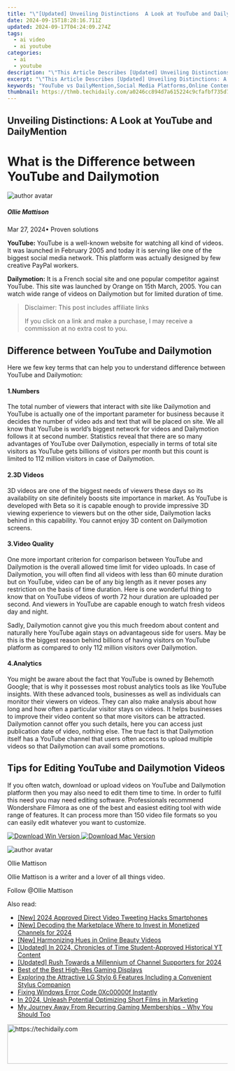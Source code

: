 ```yaml
---
title: "\"[Updated] Unveiling Distinctions  A Look at YouTube and DailyMention for 2024\""
date: 2024-09-15T18:28:16.711Z
updated: 2024-09-17T04:24:09.274Z
tags:
  - ai video
  - ai youtube
categories:
  - ai
  - youtube
description: "\"This Article Describes [Updated] Unveiling Distinctions: A Look at YouTube and DailyMention for 2024\""
excerpt: "\"This Article Describes [Updated] Unveiling Distinctions: A Look at YouTube and DailyMention for 2024\""
keywords: "YouTube vs DailyMention,Social Media Platforms,Online Content Sharing,Video Distribution Sites,Social Networking Services,Streaming Service Analysis,Digital Content Marketing"
thumbnail: https://thmb.techidaily.com/a0246cc894d7a615224c9cfafbf735d7ae91af7484c893010169a35a5fa1ec78.jpg
---
```


## Unveiling Distinctions: A Look at YouTube and DailyMention

# What is the Difference between YouTube and Dailymotion

![author avatar](https://images.wondershare.com/filmora/article-images/ollie-mattison.jpg)

##### Ollie Mattison

 Mar 27, 2024• Proven solutions

**YouTube:** YouTube is a well-known website for watching all kind of videos. It was launched in February 2005 and today it is serving like one of the biggest social media network. This platform was actually designed by few creative PayPal workers.

**Dailymotion:** It is a French social site and one popular competitor against YouTube. This site was launched by Orange on 15th March, 2005\. You can watch wide range of videos on Dailymotion but for limited duration of time.

>  Disclaimer: This post includes affiliate links
>
>  If you click on a link and make a purchase, I may receive a commission at no extra cost to you.
>

## Difference between YouTube and Dailymotion

 Here we few key terms that can help you to understand difference between YouTube and Dailymotion:

#### 1.Numbers

 The total number of viewers that interact with site like Dailymotion and YouTube is actually one of the important parameter for business because it decides the number of video ads and text that will be placed on site. We all know that YouTube is world’s biggest network for videos and Dailymotion follows it at second number. Statistics reveal that there are so many advantages of YouTube over Dailymotion, especially in terms of total site visitors as YouTube gets billions of visitors per month but this count is limited to 112 million visitors in case of Dailymotion.

#### 2.3D Videos

 3D videos are one of the biggest needs of viewers these days so its availability on site definitely boosts site importance in market. As YouTube is developed with Beta so it is capable enough to provide impressive 3D viewing experience to viewers but on the other side, Dailymotion lacks behind in this capability. You cannot enjoy 3D content on Dailymotion screens.

#### 3.Video Quality

 One more important criterion for comparison between YouTube and Dailymotion is the overall allowed time limit for video uploads. In case of Dailymotion, you will often find all videos with less than 60 minute duration but on YouTube, video can be of any big length as it never poses any restriction on the basis of time duration. Here is one wonderful thing to know that on YouTube videos of worth 72 hour duration are uploaded per second. And viewers in YouTube are capable enough to watch fresh videos day and night.

 Sadly, Dailymotion cannot give you this much freedom about content and naturally here YouTube again stays on advantageous side for users. May be this is the biggest reason behind billions of having visitors on YouTube platform as compared to only 112 million visitors over Dailymotion.

#### 4.Analytics

 You might be aware about the fact that YouTube is owned by Behemoth Google; that is why it possesses most robust analytics tools as like YouTube insights. With these advanced tools, businesses as well as individuals can monitor their viewers on videos. They can also make analysis about how long and how often a particular visitor stays on videos. It helps businesses to improve their video content so that more visitors can be attracted. Dailymotion cannot offer you such details, here you can access just publication date of video, nothing else. The true fact is that Dailymotion itself has a YouTube channel that users often access to upload multiple videos so that Dailymotion can avail some promotions.

## Tips for Editing YouTube and Dailymotion Videos

 If you often watch, download or upload videos on YouTube and Dailymotion platform then you may also need to edit them time to time. In order to fulfil this need you may need editing software. Professionals recommend Wondershare Filmora as one of the best and easiest editing tool with wide range of features. It can process more than 150 video file formats so you can easily edit whatever you want to customize.

[![Download Win Version](https://images.wondershare.com/filmora/guide/download-btn-win.jpg) ](https://tools.techidaily.com/wondershare/filmora/download/) [![Download Mac Version](https://images.wondershare.com/filmora/guide/download-btn-mac.jpg) ](https://tools.techidaily.com/wondershare/filmora/download/)

![author avatar](https://images.wondershare.com/filmora/article-images/ollie-mattison.jpg)

Ollie Mattison

Ollie Mattison is a writer and a lover of all things video.

Follow @Ollie Mattison

<ins class="adsbygoogle"
     style="display:block"
     data-ad-format="autorelaxed"
     data-ad-client="ca-pub-7571918770474297"
     data-ad-slot="1223367746"></ins>

<ins class="adsbygoogle"
     style="display:block"
     data-ad-client="ca-pub-7571918770474297"
     data-ad-slot="8358498916"
     data-ad-format="auto"
     data-full-width-responsive="true"></ins>

<span class="atpl-alsoreadstyle">Also read:</span>
<div><ul>
<li><a href="https://twitter-videos.techidaily.com/new-2024-approved-direct-video-tweeting-hacks-smartphones/"><u>[New] 2024 Approved Direct Video Tweeting Hacks Smartphones</u></a></li>
<li><a href="https://youtube-tips.techidaily.com/ecoding-the-marketplace-where-to-invest-in-monetized-channels-for-2024/"><u>[New] Decoding the Marketplace Where to Invest in Monetized Channels for 2024</u></a></li>
<li><a href="https://youtube-tips.techidaily.com/armonizing-hues-in-online-beauty-videos/"><u>[New] Harmonizing Hues in Online Beauty Videos</u></a></li>
<li><a href="https://facebook-record-videos.techidaily.com/updated-in-2024-chronicles-of-time-student-approved-historical-yt-content/"><u>[Updated] In 2024, Chronicles of Time Student-Approved Historical YT Content</u></a></li>
<li><a href="https://youtube-tips.techidaily.com/ed-rush-towards-a-millennium-of-channel-supporters-for-2024/"><u>[Updated] Rush Towards a Millennium of Channel Supporters for 2024</u></a></li>
<li><a href="https://extra-tips.techidaily.com/best-of-the-best-high-res-gaming-displays/"><u>Best of the Best High-Res Gaming Displays</u></a></li>
<li><a href="https://buynow-info.techidaily.com/exploring-the-attractive-lg-stylo-6-features-including-a-convenient-stylus-companion/"><u>Exploring the Attractive LG Stylo 6 Features Including a Convenient Stylus Companion</u></a></li>
<li><a href="https://win11-tips.techidaily.com/fixing-windows-error-code-0xc00000f-instantly/"><u>Fixing Windows Error Code 0Xc00000f Instantly</u></a></li>
<li><a href="https://youtube-tips.techidaily.com/24-unleash-potential-optimizing-short-films-in-marketing/"><u>In 2024, Unleash Potential Optimizing Short Films in Marketing</u></a></li>
<li><a href="https://buynow-reviews.techidaily.com/my-journey-away-from-recurring-gaming-memberships-why-you-should-too/"><u>My Journey Away From Recurring Gaming Memberships - Why You Should Too</u></a></li>
</ul></div>

<!-- affiliate ads begin -->
<a href="https://unicoeye.pxf.io/c/5597632/2134244/18498" target="_top" id="2134244">
  <img src="//a.impactradius-go.com/display-ad/18498-2134244" border="0" alt="https://techidaily.com" width="728" height="90"/>
</a>
<img height="0" width="0" src="https://unicoeye.pxf.io/i/5597632/2134244/18498" style="position:absolute;visibility:hidden;" border="0" />
<!-- affiliate ads end -->

